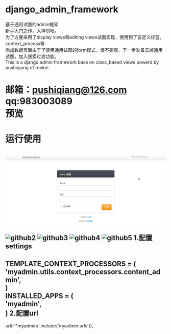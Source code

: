# django_admin_framework
基于通用试图的admin框架<br>
新手入门之作，大神勿喷。<br>
为了方便采用了display views和editing views试图实现，使用到了自定义标签，context_process等<br>
添加数据页面由于了使用通用试图的form模式，很不美观，下一步准备去掉通用试图，加入搜索过滤功能。<br>
This is a django admin framework base on class_based views powerd by pushiqiang of rookie

邮箱：pushiqiang@126.com<br>
qq:983003089<br>
预览
=====

运行使用
=====
![github1](demo_img/g1.jpg)
![github2](http://4.pushiqiang.sinaapp.com/static/github_img/g2.jpg)
![github3](http://4.pushiqiang.sinaapp.com/static/github_img/g3.jpg)
![github4](http://4.pushiqiang.sinaapp.com/static/github_img/g4.jpg)
![github5](http://4.pushiqiang.sinaapp.com/static/github_img/g5.jpg)
1.配置settings
---
TEMPLATE_CONTEXT_PROCESSORS = (<br>
          'myadmin.utils.context_processors.content_admin',<br>
)<br>
INSTALLED_APPS = (<br>
          'myadmin',<br>
)
2.配置url
---
url(r'^myadmin/',include('myadmin.urls')),
